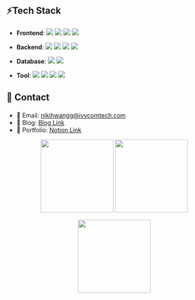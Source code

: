 ## <p> ⚡Tech Stack </p>
- **Frontend**: <img src="https://img.shields.io/badge/React-61DAFB?style=for-the-badge&logo=React&logoColor=white" />
  <img src="https://img.shields.io/badge/JavaScript-F7DF1E?style=for-the-badge&logo=JavaScript&logoColor=black" />
  <img src="https://img.shields.io/badge/HTML5-E34F26?style=for-the-badge&logo=HTML5&logoColor=white" />
  <img src="https://img.shields.io/badge/CSS3-1572B6?style=for-the-badge&logo=CSS3&logoColor=white" />
  
- **Backend**:  <img src="https://img.shields.io/badge/Spring Boot-6DB33F?style=for-the-badge&logo=SpringBoot&logoColor=white" />
  <img src="https://img.shields.io/badge/Java-007396?style=for-the-badge&logo=Java&logoColor=white" />
  <img src="https://img.shields.io/badge/MyBatis-000000?style=for-the-badge&logo=MyBatis&logoColor=white" />
  <img src="https://img.shields.io/badge/JPA-59666C?style=for-the-badge&logo=hibernate&logoColor=white" />

- **Database**:  <img src="https://img.shields.io/badge/MySQL-4479A1?style=for-the-badge&logo=MySQL&logoColor=white" />
  <img src="https://img.shields.io/badge/Oracle-F80000?style=for-the-badge&logo=Oracle&logoColor=white" />
- **Tool**:  <img src="https://img.shields.io/badge/Git-F05032?style=for-the-badge&logo=Git&logoColor=white" />
  <img src="https://img.shields.io/badge/Postman-FF6C37?style=for-the-badge&logo=Postman&logoColor=white" />
  <img src="https://img.shields.io/badge/VS Code-007ACC?style=for-the-badge&logo=VisualStudioCode&logoColor=white" />
  <img src="https://img.shields.io/badge/IntelliJ IDEA-000000?style=for-the-badge&logo=IntelliJIDEA&logoColor=white" />



## <p>🧾 Contact</p>

- 📧 Email: nikihwangg@ivycomtech.com
- 📘 Blog: [Blog Link](https://nikihwangg.tistory.com/)  
- 💼 Portfolio: [Notion Link](https://www.notion.so/226db2c782bb80f68617ed9ef0ff5991)

<p align="center">
  <!-- 메인 Stats -->
  <img src="https://github-readme-stats.vercel.app/api?username=d5ngjun2&show_icons=true&hide_border=false&border_color=888888&bg_color=ffffff&title_color=555555&text_color=666666&icon_color=777777&border_radius=15&custom_title=%20My%20GitHub%20Stats" height="170" />

  <!-- Top Languages -->
  <img src="https://github-readme-stats.vercel.app/api/top-langs/?username=d5ngjun2&layout=compact&hide_border=false&border_color=888888&bg_color=ffffff&title_color=555555&text_color=666666&border_radius=15" height="170" />
</p>

<!-- Streak Stats -->
<p align="center">
  <img src="https://github-readme-streak-stats.herokuapp.com/?user=d5ngjun2&theme=default&hide_border=false&border_color=888888&background=ffffff&stroke=666666&ring=777777&fire=999999&currStreakLabel=555555&sideNums=555555&currStreakNum=777777&sideLabels=666666&dates=888888&border_radius=15" height="170" />
</p>






